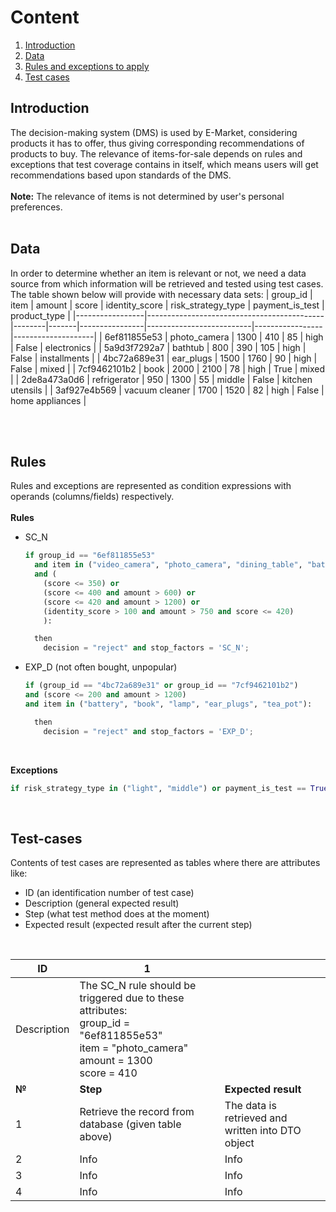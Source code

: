 # Content

1. [Introduction](#Introduction)
2. [Data](#datatable)
3. [Rules and exceptions to apply](#Rules)
4. [Test cases](#Test-cases)

## Introduction
The decision-making system (DMS) is used by E-Market, considering products it has to offer, thus giving corresponding recommendations of products to buy. The relevance of items-for-sale depends on rules and exceptions that test coverage contains in itself, which means users will get recommendations based upon standards of the DMS. 
<br>
<br>
**Note:** The relevance of items is not determined by user's personal preferences.
<br>
<br>
## Data
In order to determine whether an item is relevant or not, we need a data source from which information will be retrieved and tested using test cases. The table shown below will provide with necessary data sets:
| group_id        | item                                       | amount | score | identity_score | risk_strategy_type       | payment_is_test | product_type       |
|-----------------|--------------------------------------------|--------|-------|----------------|--------------------------|-----------------|--------------------|
| 6ef811855e53    | photo_camera                               | 1300   | 410   | 85             | high                     | False           | electronics        |
| 5a9d3f7292a7    | bathtub                                    | 800    | 390   | 105            | high                     | False           | installments       |
| 4bc72a689e31    | ear_plugs                                  | 1500   | 1760  | 90             | high                     | False           | mixed              |
| 7cf9462101b2    | book                                       | 2000   | 2100  | 78             | high                     | True            | mixed              |
| 2de8a473a0d6    | refrigerator                               | 950    | 1300  | 55             | middle                   | False           | kitchen utensils   |
| 3af927e4b569    | vacuum cleaner                             | 1700   | 1520  | 82             | high                     | False           | home appliances    |

<br>
<br>

## Rules
Rules and exceptions are represented as condition expressions with operands (columns/fields) respectively.
<br>
<br>
**Rules**
<br>
- SC_N

  ```python
  if group_id == "6ef811855e53"
    and item in ("video_camera", "photo_camera", "dining_table", "bathtub", "baby_product")
    and (
      (score <= 350) or
      (score <= 400 and amount > 600) or
      (score <= 420 and amount > 1200) or
      (identity_score > 100 and amount > 750 and score <= 420)
      ):
  
    then 
      decision = "reject" and stop_factors = 'SC_N';
  ```
- EXP_D (not often bought, unpopular)

    ```python
  if (group_id == "4bc72a689e31" or group_id == "7cf9462101b2")
    and (score <= 200 and amount > 1200)
    and item in ("battery", "book", "lamp", "ear_plugs", "tea_pot"):
    
      then 
        decision = "reject" and stop_factors = 'EXP_D';
    ```
<br>

**Exceptions**

```python
if risk_strategy_type in ("light", "middle") or payment_is_test == True or product_type == "installments":
```

<br>

## Test-cases

Contents of test cases are represented as tables where there are attributes like:
- ID (an identification number of test case)
- Description (general expected result)
- Step (what test method does at the moment)
- Expected result (expected result after the current step)
<br>

| ID           | 1                    |                     |
|--------------|----------------------|---------------------|
| Description  | The SC_N rule should be triggered due to these attributes:<br>group_id = "6ef811855e53"<br>item = "photo_camera"<br>amount = 1300<br>score = 410||
| **№**            | **Step**       | **Expected result**               |
| 1            | Retrieve the record from database (given table above)   | The data is retrieved and written into DTO object        |
| 2            | Info      | Info             |
| 3            | Info | Info                  |
| 4            | Info     | Info           |


  

  
